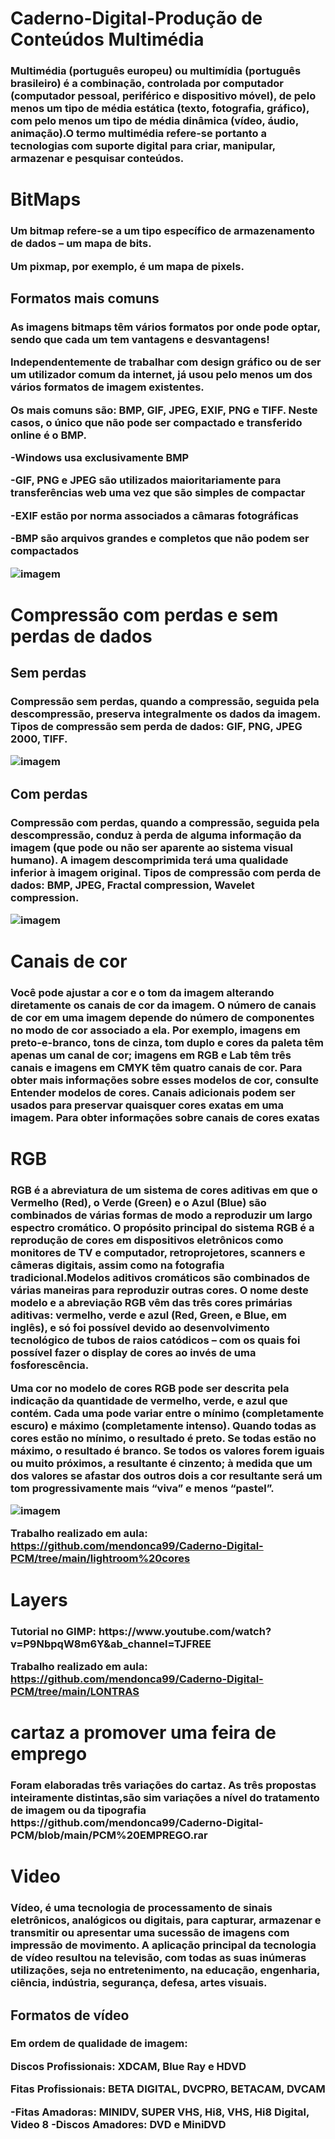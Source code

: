 # Caderno-Digital-Produção de Conteúdos Multimédia 

<h3>Multimédia (português europeu) ou multimídia (português brasileiro) é a combinação, controlada por computador (computador pessoal, periférico e dispositivo móvel), de pelo menos um tipo de média estática (texto, fotografia, gráfico), com pelo menos um tipo de média dinâmica (vídeo, áudio, animação).O termo multimédia refere-se portanto a tecnologias com suporte digital para criar, manipular, armazenar e pesquisar conteúdos.


<h1>BitMaps

<h3>
Um bitmap refere-se a um tipo específico de armazenamento de dados – um mapa de bits.

Um pixmap, por exemplo, é um mapa de pixels.

<h2>Formatos mais comuns
<h3>
As imagens bitmaps têm vários formatos por onde pode optar, sendo que cada um tem vantagens e desvantagens!

Independentemente de trabalhar com design gráfico ou de ser um utilizador comum da internet, já usou pelo menos um dos vários formatos de imagem existentes.

Os mais comuns são: BMP, GIF, JPEG, EXIF, PNG e TIFF. Neste casos, o único que não pode ser compactado e transferido online é o BMP.

<tr>
-Windows usa exclusivamente BMP

-GIF, PNG e JPEG são utilizados maioritariamente para transferências web uma vez que são simples de compactar</td>

-EXIF estão por norma associados a câmaras fotográficas

-BMP são arquivos grandes e completos que não podem ser compactados 
</tr>

![imagem](https://user-images.githubusercontent.com/75439043/150698081-6c7dbb1a-88a9-47ff-9e27-c240d22bc8c0.png)
<h3>
  
<h1> Compressão com perdas e sem perdas de dados 
<h2> Sem perdas
<h3>
  Compressão sem perdas, quando a compressão, seguida pela descompressão, preserva integralmente os dados da imagem. Tipos de compressão sem perda de dados: GIF, PNG, JPEG 2000, TIFF.
  
  ![imagem](https://user-images.githubusercontent.com/75439043/150698707-2f431c1c-1665-41b3-89e7-d5cd1b4ca76a.png)
<h3>
  
<h2> Com perdas
<h3>
  Compressão com perdas, quando a compressão, seguida pela descompressão, conduz à perda de alguma informação da imagem (que pode ou não ser aparente ao sistema visual humano). A imagem descomprimida terá uma qualidade inferior à imagem original. Tipos de compressão com perda de dados: BMP, JPEG, Fractal compression, Wavelet compression.
  
  ![imagem](https://user-images.githubusercontent.com/75439043/150698800-4ed36cd2-234a-4582-91dc-2c107d5d3275.png)

<h1> Canais de cor
<h3>  Você pode ajustar a cor e o tom da imagem alterando diretamente os canais de cor da imagem. O número de canais de cor em uma imagem depende do número de componentes no modo de cor associado a ela. Por exemplo, imagens em preto-e-branco, tons de cinza, tom duplo e cores da paleta têm apenas um canal de cor; imagens em RGB e Lab têm três canais e imagens em CMYK têm quatro canais de cor. Para obter mais informações sobre esses modelos de cor, consulte Entender modelos de cores. Canais adicionais podem ser usados para preservar quaisquer cores exatas em uma imagem. Para obter informações sobre canais de cores exatas

<h1>RGB
<h3>  RGB é a abreviatura de um sistema de cores aditivas em que o Vermelho (Red), o Verde (Green) e o Azul (Blue) são combinados de várias formas de modo a reproduzir um largo espectro cromático. O propósito principal do sistema RGB é a reprodução de cores em dispositivos eletrônicos como monitores de TV e computador, retroprojetores, scanners e câmeras digitais, assim como na fotografia tradicional.Modelos aditivos cromáticos são combinados de várias maneiras para reproduzir outras cores. O nome deste modelo e a abreviação RGB vêm das três cores primárias aditivas: vermelho, verde e azul (Red, Green, e Blue, em inglês), e só foi possível devido ao desenvolvimento tecnológico de tubos de raios catódicos – com os quais foi possível fazer o display de cores ao invés de uma fosforescência. 

  Uma cor no modelo de cores RGB pode ser descrita pela indicação da quantidade de vermelho, verde, e azul que contém. Cada uma pode variar entre o mínimo (completamente escuro) e máximo (completamente intenso). Quando todas as cores estão no mínimo, o resultado é preto. Se todas estão no máximo, o resultado é branco. Se todos os valores forem iguais ou muito próximos, a resultante é cinzento; à medida que um dos valores se afastar dos outros dois a cor resultante será um tom progressivamente mais “viva” e menos “pastel”.
  
![imagem](https://user-images.githubusercontent.com/75439043/150699619-4cdafa93-751f-4e45-9166-328e37c7653d.png)
  
Trabalho realizado em aula: https://github.com/mendonca99/Caderno-Digital-PCM/tree/main/lightroom%20cores   
  
<h1> Layers
<h3>Tutorial no GIMP: https://www.youtube.com/watch?v=P9NbpqW8m6Y&ab_channel=TJFREE
  
Trabalho realizado em aula: https://github.com/mendonca99/Caderno-Digital-PCM/tree/main/LONTRAS

<h1> cartaz a promover uma feira de emprego
<h3>Foram elaboradas três variações do cartaz. As três propostas inteiramente distintas,são sim variações a nível do tratamento de imagem ou da tipografia
https://github.com/mendonca99/Caderno-Digital-PCM/blob/main/PCM%20EMPREGO.rar
 
  
  
<h1>Video
<h3>Vídeo, é uma tecnologia de processamento de sinais eletrônicos, analógicos ou digitais, para capturar, armazenar e transmitir ou apresentar uma sucessão de imagens com impressão de movimento. A aplicação principal da tecnologia de vídeo resultou na televisão, com todas as suas inúmeras utilizações, seja no entretenimento, na educação, engenharia, ciência, indústria, segurança, defesa, artes visuais.  
  
<h2> Formatos de vídeo
<h3> <tr>Em ordem de qualidade de imagem:
    <p>Discos Profissionais: XDCAM, Blue Ray e HDVD</p>
    <p>Fitas Profissionais: BETA DIGITAL, DVCPRO, BETACAM, DVCAM</p>
    -Fitas Amadoras: MINIDV, SUPER VHS, Hi8, VHS, Hi8 Digital, Video 8
    -Discos Amadores: DVD e MiniDVD
  </tr>

  
  

